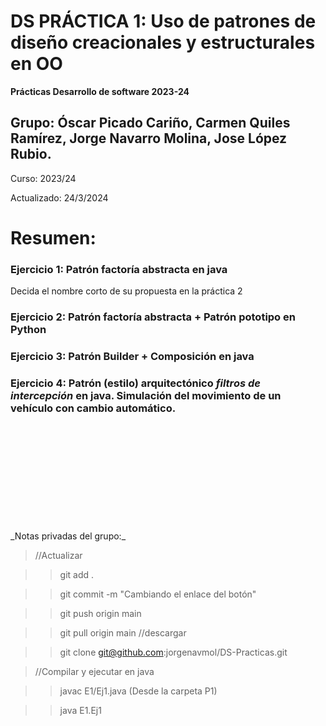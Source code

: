 # DS PRÁCTICA 1: Uso de patrones de diseño creacionales y estructurales en OO
**Prácticas Desarrollo de software 2023-24** 

## Grupo: Óscar Picado Cariño, Carmen Quiles Ramírez, Jorge Navarro Molina, Jose López Rubio.

Curso: 2023/24 

Actualizado: 24/3/2024

# Resumen: 
### Ejercicio 1: Patrón factoría abstracta en java
Decida el nombre corto de su propuesta en la práctica 2

### Ejercicio 2: Patrón factoría abstracta + Patrón pototipo en Python

### Ejercicio 3: Patrón Builder + Composición en java

### Ejercicio 4: Patrón (estilo) arquitectónico _filtros de intercepción_ en java. Simulación del movimiento de un vehículo con cambio automático.

<br />
<br />
<br />
<br />
<br />
<br />
<br />
<br />
<br />
<br />
_Notas privadas del grupo:_

>//Actualizar

>>git add . 

>>git commit -m "Cambiando el enlace del botón"

>>git push origin main

>>git pull origin main //descargar

>>git clone git@github.com:jorgenavmol/DS-Practicas.git

>//Compilar y ejecutar en java

>>javac E1/Ej1.java (Desde la carpeta P1)

>>java E1.Ej1



